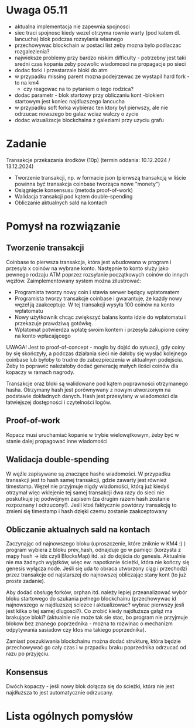 # Uwaga 05.11
* aktualna implementacja nie zapewnia spojnosci
* siec traci spojnosc kiedy wezel otrzyma rownie warty (pod katem dl. lancucha) blok podczas rozsylania wlasnego
* przechowywac blockchain w postaci list zeby mozna bylo podlaczac rozgalezienia?
* najwieksze problemy przy bardzo niskim difficulty - potrzebny jest taki sredni czas kopania zeby pozwolic wiadomosci na propagacje po sieci
* dodac forki i przestarzale bloki do atm
* w przypadku missing parent mozna podejrzewac ze wystapil hard fork - to na km4
    *   czy reagowac na to pytaniem o tego rodzica?
* dodac parametr - blok startowy przy obliczaniu kont -blokiem startowym jest koniec najdluzszego lancucha 
* w przypadku soft forka wybierac ten ktory byl pierwszy, ale nie odrzucac nowszego bo galaz wciaz walczy o zycie
* dodac wizualizacje blockchaina z galeziami przy uzyciu grafu


# Zadanie 
Transakcje przekazania środków (10p) (termin oddania: 10.12.2024 / 13.12.2024)
* Tworzenie transakcji, np. w formacie json (pierwszą transakcją w liście powinna być transakcja coinbase tworząca nowe "monety")
* Osiągnięcie konsensusu (metoda proof-of-work)
* Walidacja transakcji pod kątem double-spending
* Obliczanie aktualnych sald na kontach

# Pomysł na rozwiązanie

## Tworzenie transakcji

Coinbase to pierwsza transakcja, która jest wbudowana w program i przesyła x coinów na wybrane konto. Następnie to konto służy jako pewnego rodzaju ATM poprzez rozsyłanie początkowych coinów do innych węzłów. Zaimplementowany system można zilustrować:

* Programista tworzy nowy coin i stawia serwer będący wpłatomatem
* Programista tworzy transakcje coinbase i gwarantuje, że każdy nowy węzeł ją zaakceptuje. W tej transakcji wysyła 100 coinów na konto wpłatomatu
* Nowy użytkownik chcąc zwiększyć balans konta idzie do wpłatomatu i przekazuje prawdziwą gotówkę.
* Wpłatomat potwierdza wpłatę swoim kontem i przesyła zakupione coiny na konto wpłacającego

UWAGA! Jest to proof-of-concept - mogło by dojść do sytuacji, gdy coiny by się skończyły, a podczas działania sieci nie dałoby się wysłać kolejnego coinbase lub byłoby to trudne do zabezpieczenia w aktualnym podejściu. Żeby to poprawić należałoby dodać generację małych ilości coinów dla kopaczy w ramach nagrody.


Transakcje oraz bloki są walidowane pod kątem poprawności otrzymanego hasha. Otrzymany hash jest porównywany z nowym utworzonym na podstawie dokładnych danych. Hash jest przesyłany w wiadomości dla łatwiejszej dostępności i czytelności logów.

## Proof-of-work

Kopacz musi uruchamiać kopanie w trybie wielowątkowym, żeby być w stanie dalej propagować inne wiadomości

## Walidacja double-spending

W węźle zapisywane są znaczące hashe wiadomości. W przypadku transakcji jest to hash samej transakcji, gdzie zawarty jest również timestamp. Węzeł nie przyjmuje nigdy wiadomości, którą już kiedyś otrzymał więc wklejenie tej samej transakcji dwa razy do sieci nie poskutkuje jej podwójnym zapisem (za drugim razem hash zostanie rozpoznany i odrzucony!). Jeśli ktoś faktycznie powtórzy transakcję to zmieni się timestamp i hash dzięki czemu zostanie zaakceptowany

## Obliczanie aktualnych sald na kontach

Zaczynając od najnowszego bloku (uproszczenie, które zniknie w KM4 :) ) program wybiera z bloku prev_hash, odnajduje go w pamięci (korzysta z mapy hash -> idx czyli BlocksMap) itd. aż do dojścia do genesis. Aktualnie nie ma żadnych wyjątków, więc ew. napotkanie ścieżki, która nie kończy się genesis wyłącza node. Jeśli się uda to obraca utworzony ciąg i przechodzi przez transakcje od najstarszej do najnowszej obliczając stany kont (to już proste zadanie). 

Aby dodać obsługę forków, orphan itd. należy lepiej przeanalizować wybór bloku startowego do szukania pełnego blockchainu (przechowywac id najnowszego w najdluzszej sciezce i aktualizowac? wybrac pierwszy jesli jest kilka o tej samej dlugosci?). Co zrobić kiedy najdłuższa gałąź ma brakujące bloki? (aktualnie nie może tak sie stac, bo program nie przyjmuje blokow bez znanego poprzednika - mozna to rozwinac o mechanizm odpytywania sasiadow czy ktos ma takiego poprzednika).

Zamiast poszukiwania blockchainu można dodać strukturę, która będzie przechowywać go cały czas i w przpadku braku poprzednika odrzucać od razu po przyjęciu. 

## Konsensus

Dwóch kopaczy - jeśli nowy blok dołącza się do ścieżki, która nie jest najdłuższa to jest automatycznie odrzucany.


# Lista ogólnych pomysłów






